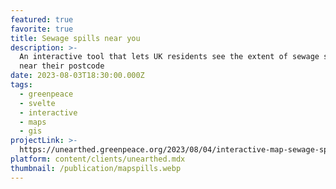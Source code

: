 ```yaml
---
featured: true
favorite: true
title: Sewage spills near you
description: >-
  An interactive tool that lets UK residents see the extent of sewage spills
  near their postcode
date: 2023-08-03T18:30:00.000Z
tags:
  - greenpeace
  - svelte
  - interactive
  - maps
  - gis
projectLink: >-
  https://unearthed.greenpeace.org/2023/08/04/interactive-map-sewage-spills-pollution-protected-areas/
platform: content/clients/unearthed.mdx
thumbnail: /publication/mapspills.webp
---
```


